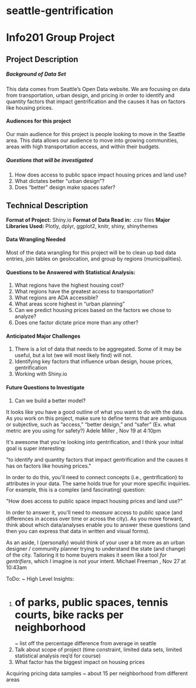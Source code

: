 # seattle-gentrification
# Info201 Group Project


## Project Description


##### Background of Data Set
This data comes from Seattle’s Open Data website. We are focusing on data from transportation, urban design, and pricing in order to identify and quantity factors that impact gentrification and the causes it has on factors like housing prices.

#### Audiences for this project
Our main audience for this project is people looking to move in the Seattle area. This data allows our audience to move into growing communities, areas with high transportation access, and within their budgets.

##### Questions that will be investigated
1. How does access to public space impact housing prices and land use?
2. What dictates better “urban design”?
3. Does “better” design make spaces safer?



## Technical Description
__Format of Project:__ Shiny.io 
__Format of Data Read in:__ .csv files
__Major Libraries Used:__ Plotly, dplyr, ggplot2, knitr, shiny, shinythemes    

#### Data Wrangling Needed
Most of the data wrangling for this project will be to clean up bad data entries, join tables on geolocation, and group by regions (municipalities).

#### Questions to be Answered with Statistical Analysis:
1. What regions have the highest housing cost?
2. What regions have the greatest access to transportation?
3. What regions are ADA accessible?
4. What areas score highest in “urban planning”
5. Can we predict housing prices based on the factors we chose to analyze?
6. Does one factor dictate price more than any other?

#### Anticipated Major Challenges
1. There is a lot of data that needs to be aggregated. Some of it may be useful, but a lot (we will most likely find) will not.
2. Identifying key factors that influence urban design, house prices, gentrification
3. Working with Shiny.io

#### Future Questions to Investigate
1. Can we build a better model?


It looks like you have a good outline of what you want to do with the data. As you work on this project, make sure to define terms that are ambiguous or subjective, such as “access,” “better design,” and “safer” (Ex. what metric are you using for safety?)
Adele Miller , Nov 19 at 4:10pm


It's awesome that you're looking into gentrification, and I think your initial goal is super interesting:

 "to identify and quantity factors that impact gentrification and the causes it has on factors like housing prices."

In order to do this, you'll need to connect concepts (i.e., gentrification) to attributes in your data. The same holds true for your more specific inquiries. For example, this is a complex (and fascinating) question:

"How does access to public space impact housing prices and land use?"

In order to answer it, you'll need to *measure* access to public space (and differences in access over time or across the city). As you move forward, think about which data/analyses enable you to answer these questions (and then you can express that data in written and visual forms). 

As an aside, I (personally) would think of your user a bit more as an urban designer / community planner trying to understand the state (and change) of the city. Tailoring it to home buyers makes it seem like a tool *for gentrifiers*, which I imagine is not your intent.
Michael Freeman , Nov 27 at 10:43am


ToDo:
~ High Level Insights:
1. # of parks, public spaces, tennis courts, bike racks per neighborhood
	~ list off the percentage difference from average in seattle
2. Talk about scope of project (time constraint, limited data sets, limited statistical analysis req’d for course)
3. What factor has the biggest impact on housing prices

Acquiring pricing data samples
~ about 15 per neighborhood from different areas



